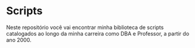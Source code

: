 # Scripts

Neste repositório você vai encontrar minha biblioteca de scripts catalogados ao longo da minha carreira como DBA e Professor, a partir do ano 2000.
